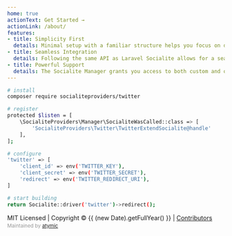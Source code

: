 ```yaml
---
home: true
actionText: Get Started →
actionLink: /about/
features:
- title: Simplicity First
  details: Minimal setup with a familiar structure helps you focus on developing your newest product.
- title: Seamless Integration
  details: Following the same API as Laravel Socialite allows for a seamless integration.
- title: Powerful Support
  details: The Socialite Manager grants you access to both custom and official providers.
---
```


<style>
.maintain {
    display: block;
    margin-top: 0.3em;
    color: #989898;
}
</style>


``` bash
# install
composer require socialiteproviders/twitter

# register
protected $listen = [
    \SocialiteProviders\Manager\SocialiteWasCalled::class => [
        'SocialiteProviders\Twitter\TwitterExtendSocialite@handle'
    ],
];

# configure
'twitter' => [
    'client_id' => env('TWITTER_KEY'),
    'client_secret' => env('TWITTER_SECRET'),
    'redirect' => env('TWITTER_REDIRECT_URI'),
]

# start building
return Socialite::driver('twitter')->redirect();
```

<div class="footer">
    MIT Licensed | Copyright © {{ (new Date).getFullYear() }} | <a href="https://github.com/orgs/socialiteproviders/people">Contributors</a>
    <small class="maintain">Maintained by <a href="https://atymic.dev">atymic</a></small>
</div>

